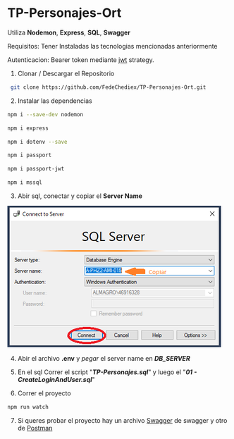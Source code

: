 # TP-Personajes-Ort
Utiliza **Nodemon**, **Express**, **SQL**, **Swagger**

Requisitos: Tener Instaladas las tecnologias mencionadas anteriormente

Autenticacion: Bearer token mediante [jwt](https://jwt.io/) strategy.  

1. Clonar / Descargar el Repositorio
   
```bash
 git clone https://github.com/FedeChediex/TP-Personajes-Ort.git
```
2. Instalar las dependencias
```bash
npm i --save-dev nodemon
```	
```bash
npm i express
```	
```bash
npm i dotenv --save
```
```bash
npm i passport
```
```bash
npm i passport-jwt
```
```bash
npm i mssql
```

3. Abir sql, conectar y copiar el  **Server Name**

![](/ReadmeImg/Sql-Server-Name.PNG)

4. Abir el archivo **.env** y *pegar* el server name en ***DB_SERVER***
5. En el sql Correr el script "***TP-Personajes.sql***" y luego el "***01 - CreateLoginAndUser.sql***"

6. Correr el proyecto
```bash
npm run watch
```	
7. Si queres probar el proyecto hay un archivo [Swagger](./SwaggerPersonajes.yaml) de swagger y otro de [Postman](./TP_PERSONAJES.postman_collection.json)


    